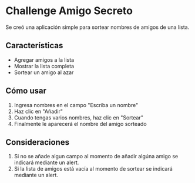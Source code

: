 # Challenge Amigo Secreto

Se creó una  aplicación simple para sortear nombres de amigos de una lista.

## Características
- Agregar amigos a la lista
- Mostrar la lista completa
- Sortear un amigo al azar

## Cómo usar
1. Ingresa nombres en el campo "Escriba un nombre"
2. Haz clic en "Añadir"
3. Cuando tengas varios nombres, haz clic en "Sortear"
4. Finalmente le aparecerá el nombre del amigo sorteado

## Consideraciones
1. Si no se añade algun campo al momento de añadir algúna amigo se indicará mediante un alert.
2. Si la lista de amigos está vacía al momento de sortear se indicará mediante un alert.
